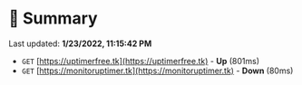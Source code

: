 # 📖 Summary
Last updated: **1/23/2022, 11:15:42 PM**

- `GET` [https://uptimerfree.tk](https://uptimerfree.tk) - **Up** (801ms)
- `GET` [https://monitoruptimer.tk](https://monitoruptimer.tk) - **Down** (80ms)
